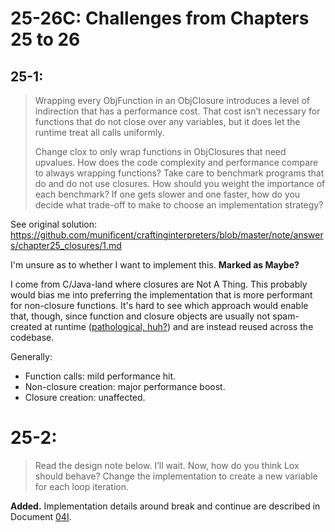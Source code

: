 # 25-26C: Challenges from Chapters 25 to 26

## 25-1:

<blockquote>
Wrapping every ObjFunction in an ObjClosure introduces a level of indirection that has a performance cost. That cost isn’t necessary for functions that do not close over any variables, but it does let the runtime treat all calls uniformly.

Change clox to only wrap functions in ObjClosures that need upvalues. How does the code complexity and performance compare to always wrapping functions? Take care to benchmark programs that do and do not use closures. How should you weight the importance of each benchmark? If one gets slower and one faster, how do you decide what trade-off to make to choose an implementation strategy?
</blockquote>

See original solution: https://github.com/munificent/craftinginterpreters/blob/master/note/answers/chapter25_closures/1.md

I'm unsure as to whether I want to implement this. **Marked as Maybe?**

I come from C/Java-land where closures are Not A Thing. This probably would bias me into preferring the implementation that is more performant for non-closure functions. It's hard to see which approach would enable that, though, since function and closure objects are usually not spam-created at runtime ([pathological, huh?](https://github.com/munificent/craftinginterpreters/blob/master/note/answers/chapter25_closures/1.md)) and are instead reused across the codebase.

Generally:
- Function calls: mild performance hit.
- Non-closure creation: major performance boost.
- Closure creation: unaffected.

# 25-2:

<blockquote>
Read the design note below. I’ll wait. Now, how do you think Lox should behave? Change the implementation to create a new variable for each loop iteration.
</blockquote>

**Added.** Implementation details around break and continue are described in Document [04I](../internal/04I_LoopVariableClosure.md).